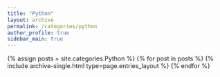 ```yaml
---
title: "Python"
layout: archive
permalink: /categories/python
author_profile: true
sidebar_main: true
---
```



{% assign posts = site.categories.Python %}
{% for post in posts %} {% include archive-single.html type=page.entries_layout %} {% endfor %}
